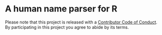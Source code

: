 # A human name parser for R

Please note that this project is released with a [Contributor Code of Conduct](CONDUCT.md). By participating in this project you agree to abide by its terms.
